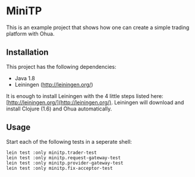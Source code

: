 # MiniTP #

This is an example project that shows how one can create a simple trading platform with Ohua.

## Installation ##
This project has the following dependencies:

* Java 1.8
* Leiningen (http://leiningen.org/)

It is enough to install Leiningen with the 4 little steps listed here: [http://leiningen.org/](http://leiningen.org/). Leiningen will download and install Clojure (1.6) and Ohua automatically.

## Usage ##
Start each of the following tests in a seperate shell:

```
lein test :only minitp.trader-test
lein test :only minitp.request-gateway-test
lein test :only minitp.provider-gateway-test
lein test :only minitp.fix-acceptor-test
```